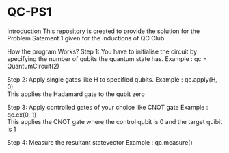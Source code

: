 # QC-PS1

Introduction 
This repository is created to provide the solution for the Problem Satement 1 given for the inductions of QC Club

How the program Works?
Step 1: You have to initialise the circuit by specifying the number of qubits the quantum state has.
Example :
qc = QuantumCircuit(2)

Step 2: Apply single gates like H to specified qubits.
Example :
qc.apply(H, 0)   
This applies the Hadamard gate to the qubit zero 

Step 3: Apply controlled gates of your choice like CNOT gate
Example : 
qc.cx(0, 1)       
This applies the CNOT gate where the control qubit is 0 and the target quibit is 1

Step 4: Measure the resultant statevector
Example :
qc.measure()


